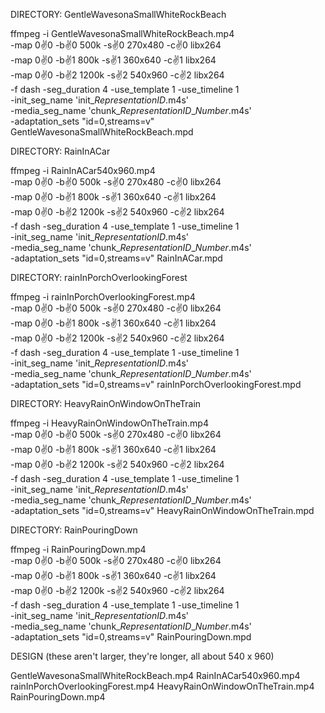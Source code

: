 
DIRECTORY: GentleWavesonaSmallWhiteRockBeach

ffmpeg -i GentleWavesonaSmallWhiteRockBeach.mp4 \
-map 0:v:0 -b:v:0 500k -s:v:0 270x480 -c:v:0 libx264 \
-map 0:v:0 -b:v:1 800k -s:v:1 360x640 -c:v:1 libx264 \
-map 0:v:0 -b:v:2 1200k -s:v:2 540x960 -c:v:2 libx264 \
-f dash -seg_duration 4 -use_template 1 -use_timeline 1 \
-init_seg_name 'init_$RepresentationID$.m4s' \
-media_seg_name 'chunk_$RepresentationID$_$Number%05d$.m4s' \
-adaptation_sets "id=0,streams=v" GentleWavesonaSmallWhiteRockBeach.mpd

DIRECTORY: RainInACar

ffmpeg -i RainInACar540x960.mp4 \
-map 0:v:0 -b:v:0 500k -s:v:0 270x480 -c:v:0 libx264 \
-map 0:v:0 -b:v:1 800k -s:v:1 360x640 -c:v:1 libx264 \
-map 0:v:0 -b:v:2 1200k -s:v:2 540x960 -c:v:2 libx264 \
-f dash -seg_duration 4 -use_template 1 -use_timeline 1 \
-init_seg_name 'init_$RepresentationID$.m4s' \
-media_seg_name 'chunk_$RepresentationID$_$Number%05d$.m4s' \
-adaptation_sets "id=0,streams=v" RainInACar.mpd

DIRECTORY: rainInPorchOverlookingForest

ffmpeg -i rainInPorchOverlookingForest.mp4 \
-map 0:v:0 -b:v:0 500k -s:v:0 270x480 -c:v:0 libx264 \
-map 0:v:0 -b:v:1 800k -s:v:1 360x640 -c:v:1 libx264 \
-map 0:v:0 -b:v:2 1200k -s:v:2 540x960 -c:v:2 libx264 \
-f dash -seg_duration 4 -use_template 1 -use_timeline 1 \
-init_seg_name 'init_$RepresentationID$.m4s' \
-media_seg_name 'chunk_$RepresentationID$_$Number%05d$.m4s' \
-adaptation_sets "id=0,streams=v" rainInPorchOverlookingForest.mpd

DIRECTORY: HeavyRainOnWindowOnTheTrain

ffmpeg -i HeavyRainOnWindowOnTheTrain.mp4 \
-map 0:v:0 -b:v:0 500k -s:v:0 270x480 -c:v:0 libx264 \
-map 0:v:0 -b:v:1 800k -s:v:1 360x640 -c:v:1 libx264 \
-map 0:v:0 -b:v:2 1200k -s:v:2 540x960 -c:v:2 libx264 \
-f dash -seg_duration 4 -use_template 1 -use_timeline 1 \
-init_seg_name 'init_$RepresentationID$.m4s' \
-media_seg_name 'chunk_$RepresentationID$_$Number%05d$.m4s' \
-adaptation_sets "id=0,streams=v" HeavyRainOnWindowOnTheTrain.mpd

DIRECTORY: RainPouringDown

ffmpeg -i RainPouringDown.mp4 \
-map 0:v:0 -b:v:0 500k -s:v:0 270x480 -c:v:0 libx264 \
-map 0:v:0 -b:v:1 800k -s:v:1 360x640 -c:v:1 libx264 \
-map 0:v:0 -b:v:2 1200k -s:v:2 540x960 -c:v:2 libx264 \
-f dash -seg_duration 4 -use_template 1 -use_timeline 1 \
-init_seg_name 'init_$RepresentationID$.m4s' \
-media_seg_name 'chunk_$RepresentationID$_$Number%05d$.m4s' \
-adaptation_sets "id=0,streams=v" RainPouringDown.mpd




DESIGN (these aren't larger, they're longer, all about 540 x 960)

GentleWavesonaSmallWhiteRockBeach.mp4 
RainInACar540x960.mp4 
rainInPorchOverlookingForest.mp4 
HeavyRainOnWindowOnTheTrain.mp4 
RainPouringDown.mp4 





